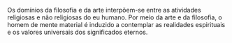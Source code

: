 ﻿Os domínios da filosofia e da arte interpõem-se entre as atividades religiosas e não religiosas do eu humano. Por meio da arte e da filosofia, o homem de mente material é induzido a contemplar as realidades espirituais e os valores universais dos significados eternos.